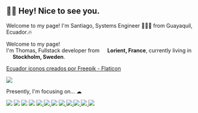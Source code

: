 ## 👋🏻 Hey! Nice to see you.

Welcome to my page! I'm Santiago, Systems Engineer 👨🏻‍💻 from Guayaquil, Ecuador.🔥

<p>Welcome to my page! </br> I'm Thomas, Fullstack developer from <img src="" width="13"/> <b>Lorient, France</b>, currently living in <img src="https://www.flaticon.es/icono-gratis/aya-huma_11531005?term=ecuador&related_id=11531005" width="13"/> <b>Stockholm, Sweden</b>. </p>


<a href="https://www.flaticon.es/iconos-gratis/ecuador" title="ecuador iconos">Ecuador iconos creados por Freepik - Flaticon</a>

![](https://komarev.com/ghpvc/?username=stgoarteaga&label=PROFILE+VIEWS&style=flat)

Presently, I'm focusing on... ☁

<a href="https://kubernetes.io/" target="kuber">
<img src="https://img.shields.io/badge/Kubernetes-black?style=flat&logo=kubernetes&logoColor=%23000000&color=%23326CE5&"></a>
<a href="https://www.docker.com/" target="docker">
<img src="https://img.shields.io/badge/Docker-black?style=flat&logo=docker&logoColor=%23000000&color=%232496ED&"></a>
<a href="https://www.terraform.io/" target="terraform">
<img src="https://img.shields.io/badge/Terraform-black?style=flat&logo=terraform&logoColor=%23000000&color=%23844FBA"></a>
<a href="https://go.dev/" target="Go">
<img src="https://img.shields.io/badge/Golang-black?style=flat&logo=go&logoColor=%23000000&color=%2300ADD8"></a>
<a href="https://www.python.org/" target="python">
<img src="https://img.shields.io/badge/Python-black?style=flat&logo=python&logoColor=%23000000&color=%233776AB"></a><a href="https://docs.kernel.org/" target="linux">
<img src="https://img.shields.io/badge/Linux-while?style=flat&logo=linux&logoColor=black&color=%23FCC624"></a><a href="https://neovim.io/" target="neovim">
<img src="https://img.shields.io/badge/Neovim-black?style=flat&logo=Neovim&logoColor=%23000000&color=%2357A143"></a>
<a href="https://docs.aws.amazon.com/?nc2=h_ql_doc_do" target="aws">
<img src="https://img.shields.io/badge/AWS-black?style=flat&logo=amazonwebservices&logoColor=%23000000&color=%23232F3E"></a><a href="https://docs.ansible.com/" target="ansible">
<img src="https://img.shields.io/badge/Ansible-black?style=flat&logo=ansible&logoColor=%23000000&color=%23EE0000"></a><a href="https://prometheus.io/docs/introduction/overview/" target="prometheus">
<img src="https://img.shields.io/badge/Prometheus-black?style=flat&logo=prometheus&logoColor=%23000000&color=%23E6522C"></a><a href="https://www.jenkins.io/doc/book/" target="jenkins">
<img src="https://img.shields.io/badge/Jenkins-black?style=flat&logo=jenkins&logoColor=%23000000&color=%23D24939"></a><a href="https://argo-cd.readthedocs.io/en/stable/" target="argo">
<img src="https://img.shields.io/badge/ArgoCD-black?style=flat&logo=argo&logoColor=%23000000&color=%23EF7B4D"></a>

<!--
**stgoarteaga/stgoarteaga** is a ✨ _special_ ✨ repository because its `README.md` (this file) appears on your GitHub profile.

Here are some ideas to get you started:

- 🔭 I’m currently working on ...
- 🌱 I’m currently learning ...
- 👯 I’m looking to collaborate on ...
- 🤔 I’m looking for help with ...
- 💬 Ask me about ...
- 📫 How to reach me: ...
- 😄 Pronouns: ...
- ⚡ Fun fact: ...
-->
